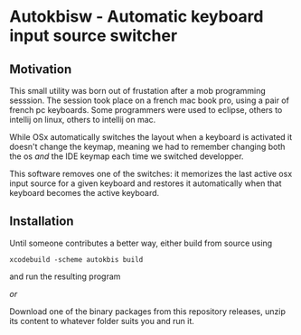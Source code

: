 Autokbisw - Automatic keyboard input source switcher
=========

Motivation
---------

This small utility was born out of frustation after a mob programming sesssion.
The session took place on a french mac book pro, using a pair of french pc
keyboards. Some programmers were used to eclipse, others to intellij on linux,
others to intellij on mac. 

While OSx automatically switches the layout when a keyboard is activated it
doesn't change the keymap, meaning we had to remember changing both the os _and_
the IDE keymap each time we switched developper. 

This software removes one of the switches: it memorizes the last active osx
input source for a given keyboard and restores it automatically when that
keyboard becomes the active keyboard. 

Installation 
---------

Until someone contributes a better way, either build from source using 
```
xcodebuild -scheme autokbis build
```
and run the resulting program

*or*

Download one of the binary packages from this repository releases, unzip its
content to whatever folder suits you and run it. 


